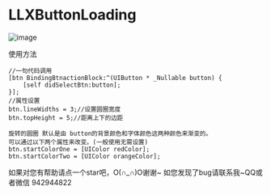 # LLXButtonLoading
![image](https://github.com/lilinxuan/LLXButtonLoading/blob/master/loading.gif)

使用方法

    //一句代码调用
    [btn BindingBtnactionBlock:^(UIButton * _Nullable button) {
        [self didSelectBtn:button];
    }];
    //属性设置
    btn.lineWidths = 3;//设置圆圈宽度
    btn.topHeight = 5;//距离上下的边距
    
    旋转的圆圈 默认是由 button的背景颜色和字体颜色这两种颜色来渐变的。
    可以通过以下两个属性来改变。(一般使用无需设置)
    btn.startColorOne = [UIColor redColor];
    btn.startColorTwo = [UIColor orangeColor];

如果对您有帮助请点一个star吧，O(∩_∩)O谢谢~
如您发现了bug请联系我~QQ或者微信 942944822
